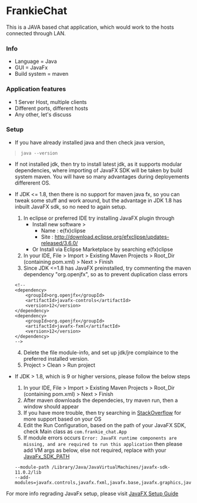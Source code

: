 # FrankieChat
This is a JAVA based chat application, which would work to the hosts connected through LAN.

### Info
- Language = Java
- GUI = JavaFx
- Build system = maven

### Application features
- 1 Server Host, multiple clients
- Different ports, different hosts
- Any other, let's discuss

### Setup
- If you have already installed java and then check java version,
> `java --version`

- If not installed jdk, then try to install latest jdk, as it supports modular dependencies, where importing of JavaFX SDK will be taken by build system maven. You will have so many advantages during deployements differerent OS.

- If JDK <= 1.8, then there is no support for maven java fx, so you can tweak some stuff and work around, but the advantage in JDK 1.8 has inbuilt JavaFX sdk, so no need to again setup.
	1. In eclipse or preferred IDE try installing JavaFX plugin through
		- Install new software > 
			- Name : e(fx)clipse
			- Site : http://download.eclipse.org/efxclipse/updates-released/3.6.0/
		- Or Install via Eclipse Marketplace by searching e(fx)clipse
	2. In your IDE, File > Import > Existing Maven Projects > Root_Dir (containing pom.xml) > Next > Finish
	3. Since JDK <=1.8 has JavaFX preinstalled, try commenting the maven dependency "org.openjfx", so as to prevent duplication class errors
	```
	<!--    
	<dependency>
	    <groupId>org.openjfx</groupId>
	    <artifactId>javafx-controls</artifactId>
	    <version>12</version>
	</dependency>
	<dependency>
		<groupId>org.openjfx</groupId>
		<artifactId>javafx-fxml</artifactId>
		<version>12</version>
	</dependency>
	-->    	
	```
	4. Delete the file module-info, and set up jdk/jre complaince to the preferred installed version.
	5. Project > Clean > Run project

- If JDK > 1.8, which is 9 or higher versions, please follow the below steps
	1. In your IDE, File > Import > Existing Maven Projects > Root_Dir (containing pom.xml) > Next > Finish
	2. After maven downloads the dependecies, try maven run, then a window should appear
	3. If you have more trouble, then try searching in [StackOverflow](https://stackoverflow.com/questions/51478675/error-javafx-runtime-components-are-missing-and-are-required-to-run-this-appli) for more support based on your OS
	4. Edit the Run Configuration, based on the path of your JavaFX SDK, check Main class as `com.frankie_chat.App`
	5. If module errors occurs
	`Error: JavaFX runtime components are missing, and are required to run this application`
	then please add VM args as below, else not required, replace with your [JavaFx_SDK_PATH](https://gluonhq.com/products/javafx/)
	```
	--module-path /Library/Java/JavaVirtualMachines/javafx-sdk-11.0.2/lib
	--add-modules=javafx.controls,javafx.fxml,javafx.base,javafx.graphics,javafx.web
	```

For more info regrading JavaFx setup, please visit [JavaFX Setup Guide](https://openjfx.io/openjfx-docs/)


